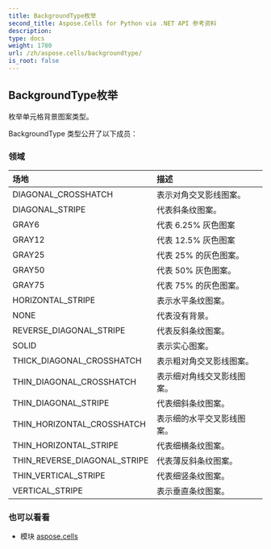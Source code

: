 ```yaml
---
title: BackgroundType枚举
second_title: Aspose.Cells for Python via .NET API 参考资料
description:
type: docs
weight: 1780
url: /zh/aspose.cells/backgroundtype/
is_root: false
---
```

## BackgroundType枚举
枚举单元格背景图案类型。



BackgroundType 类型公开了以下成员：

### 领域
|场地|描述|
| :- | :- |
| DIAGONAL_CROSSHATCH |表示对角交叉影线图案。|
| DIAGONAL_STRIPE |代表斜条纹图案。|
| GRAY6 |代表 6.25% 灰色图案|
| GRAY12 |代表 12.5% 灰色图案|
| GRAY25 |代表 25% 的灰色图案。|
| GRAY50 |代表 50% 灰色图案。|
| GRAY75 |代表 75% 的灰色图案。|
| HORIZONTAL_STRIPE |表示水平条纹图案。|
| NONE |代表没有背景。|
| REVERSE_DIAGONAL_STRIPE |代表反斜条纹图案。|
| SOLID |表示实心图案。|
| THICK_DIAGONAL_CROSSHATCH |表示粗对角交叉影线图案。|
| THIN_DIAGONAL_CROSSHATCH |表示细对角线交叉影线图案。|
| THIN_DIAGONAL_STRIPE |代表细斜条纹图案。|
| THIN_HORIZONTAL_CROSSHATCH |表示细的水平交叉影线图案。|
| THIN_HORIZONTAL_STRIPE |代表细横条纹图案。|
| THIN_REVERSE_DIAGONAL_STRIPE |代表薄反斜条纹图案。|
| THIN_VERTICAL_STRIPE |代表细竖条纹图案。|
| VERTICAL_STRIPE |表示垂直条纹图案。|



### 也可以看看
* 模块 [aspose.cells](..)
